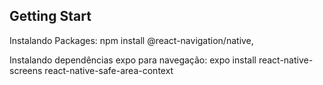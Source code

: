 ## Getting Start

Instalando Packages: npm install @react-navigation/native, 

Instalando dependências expo para navegação: expo install react-native-screens react-native-safe-area-context